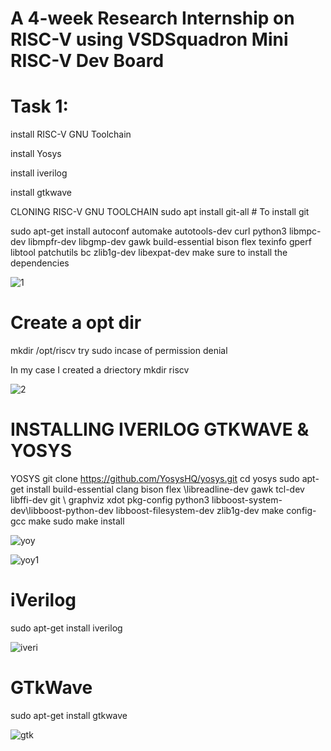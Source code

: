 # A 4-week Research Internship on RISC-V using VSDSquadron Mini RISC-V Dev Board
# Task 1:

install RISC-V GNU Toolchain

install Yosys

install iverilog

install gtkwave

CLONING RISC-V GNU TOOLCHAIN
sudo apt install git-all # To install git

sudo apt-get install autoconf automake autotools-dev curl python3 libmpc-dev libmpfr-dev libgmp-dev gawk build-essential bison flex texinfo gperf libtool patchutils bc zlib1g-dev libexpat-dev make sure to install the dependencies

![1](https://github.com/maraputivishnusai/maraputivishnusai/assets/160378830/9e73b21d-5f57-4f27-b5a4-2c489b0d40f1)


# Create a opt dir
mkdir /opt/riscv try sudo incase of permission denial

In my case I created a driectory mkdir riscv

![2](https://github.com/maraputivishnusai/maraputivishnusai/assets/160378830/dd1838e8-9dff-4b8c-bf7c-eb15e49723c6)


# INSTALLING IVERILOG GTKWAVE & YOSYS
YOSYS
git clone https://github.com/YosysHQ/yosys.git cd yosys sudo apt-get install build-essential clang bison flex \libreadline-dev gawk tcl-dev libffi-dev git \ graphviz xdot pkg-config python3 libboost-system-dev\libboost-python-dev libboost-filesystem-dev zlib1g-dev make config-gcc make sudo make install

![yoy](https://github.com/maraputivishnusai/maraputivishnusai/assets/160378830/f9861c13-edc8-432d-8545-3228134550bf)

![yoy1](https://github.com/maraputivishnusai/maraputivishnusai/assets/160378830/8b2a5e5c-f57c-4b2f-bb26-ef1a24b8612c)

# iVerilog
sudo apt-get install iverilog


![iveri](https://github.com/maraputivishnusai/maraputivishnusai/assets/160378830/751aa030-ce0a-4da8-bd4e-2d59633ed5e8)
# GTkWave
sudo apt-get install gtkwave

![gtk](https://github.com/maraputivishnusai/maraputivishnusai/assets/160378830/bc6a7107-6d42-4eb7-ab36-9079111e341b)
